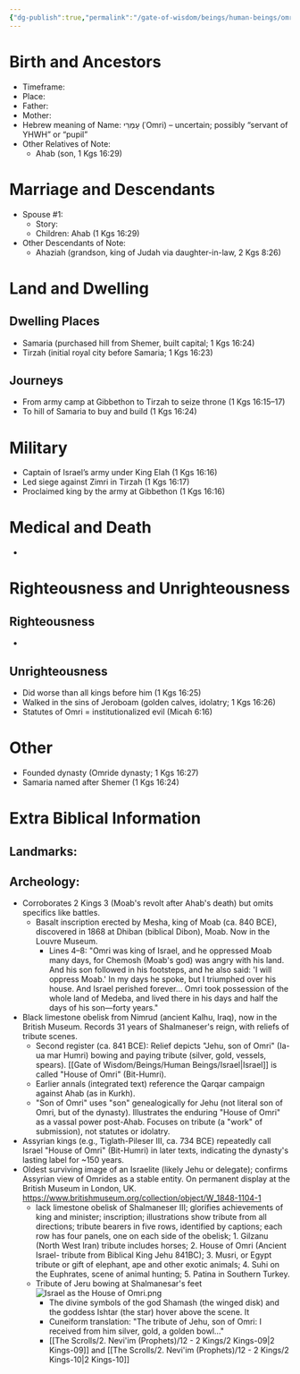 ```yaml
---
{"dg-publish":true,"permalink":"/gate-of-wisdom/beings/human-beings/omri/","tags":["#GateWisdom","Being","HumanBeing"]}
---
```



# Birth and Ancestors
- Timeframe:
- Place:
- Father:
- Mother:
- Hebrew meaning of Name: עָמְרִי (ʿOmri) – uncertain; possibly “servant of YHWH” or “pupil”
- Other Relatives of Note:
	- Ahab (son, 1 Kgs 16:29)  

# Marriage and Descendants
- Spouse #1:
	- Story:
	- Children: Ahab (1 Kgs 16:29)
- Other Descendants of Note:
	-  Ahaziah (grandson, king of Judah via daughter-in-law, 2 Kgs 8:26)

# Land and Dwelling
## Dwelling Places
- Samaria (purchased hill from Shemer, built capital; 1 Kgs 16:24)
- Tirzah (initial royal city before Samaria; 1 Kgs 16:23)

## Journeys
- From army camp at Gibbethon to Tirzah to seize throne (1 Kgs 16:15–17)
- To hill of Samaria to buy and build (1 Kgs 16:24)

# Military
- Captain of Israel’s army under King Elah (1 Kgs 16:16)
- Led siege against Zimri in Tirzah (1 Kgs 16:17)
- Proclaimed king by the army at Gibbethon (1 Kgs 16:16)

# Medical and Death
- 

# Righteousness and Unrighteousness
## Righteousness
- 

## Unrighteousness
- Did worse than all kings before him (1 Kgs 16:25)
- Walked in the sins of Jeroboam (golden calves, idolatry; 1 Kgs 16:26)
- Statutes of Omri = institutionalized evil (Micah 6:16)

# Other
- Founded dynasty (Omride dynasty; 1 Kgs 16:27)
- Samaria named after Shemer (1 Kgs 16:24)


# Extra Biblical Information
## Landmarks:

## Archeology: 
- Corroborates 2 Kings 3 (Moab's revolt after Ahab's death) but omits specifics like battles.
	- Basalt inscription erected by Mesha, king of Moab (ca. 840 BCE), discovered in 1868 at Dhiban (biblical Dibon), Moab. Now in the Louvre Museum.
		- Lines 4–8: "Omri was king of Israel, and he oppressed Moab many days, for Chemosh (Moab's god) was angry with his land. And his son followed in his footsteps, and he also said: 'I will oppress Moab.' In my days he spoke, but I triumphed over his house. And Israel perished forever... Omri took possession of the whole land of Medeba, and lived there in his days and half the days of his son—forty years."
- Black limestone obelisk from Nimrud (ancient Kalhu, Iraq), now in the British Museum. Records 31 years of Shalmaneser's reign, with reliefs of tribute scenes.
	- Second register (ca. 841 BCE): Relief depicts "Jehu, son of Omri" (Ia-ua mar Humri) bowing and paying tribute (silver, gold, vessels, spears). [[Gate of Wisdom/Beings/Human Beings/Israel\|Israel]] is called "House of Omri" (Bit-Humri).
    - Earlier annals (integrated text) reference the Qarqar campaign against Ahab (as in Kurkh).
    - "Son of Omri" uses "son" genealogically for Jehu (not literal son of Omri, but of the dynasty). Illustrates the enduring "House of Omri" as a vassal power post-Ahab. Focuses on tribute (a "work" of submission), not statutes or idolatry.
- Assyrian kings (e.g., Tiglath-Pileser III, ca. 734 BCE) repeatedly call Israel "House of Omri" (Bit-Humri) in later texts, indicating the dynasty's lasting label for ~150 years. 
- Oldest surviving image of an Israelite (likely Jehu or delegate); confirms Assyrian view of Omrides as a stable entity. On permanent display at the British Museum in London, UK. https://www.britishmuseum.org/collection/object/W_1848-1104-1
	- lack limestone obelisk of Shalmaneser III; glorifies achievements of king and minister; inscription; illustrations show tribute from all directions; tribute bearers in five rows, identified by captions; each row has four panels, one on each side of the obelisk; 1. Gilzanu (North West Iran) tribute includes horses; 2. House of Omri (Ancient Israel- tribute from Biblical King Jehu 841BC); 3. Musri, or Egypt tribute or gift of elephant, ape and other exotic animals; 4. Suhi on the Euphrates, scene of animal hunting; 5. Patina in Southern Turkey.
	- Tribute of Jeru bowing at Shalmanesar's feet ![Israel as the House of Omri.png](/img/user/Assets/attachments/Israel%20as%20the%20House%20of%20Omri.png)
		- The divine symbols of the god Shamash (the winged disk) and the goddess Ishtar (the star) hover above the scene. It
		- Cuneiform translation: "The tribute of Jehu, son of Omri: I received from him silver, gold, a golden bowl..."
		- [[The Scrolls/2. Nevi'im (Prophets)/12 - 2 Kings/2 Kings-09\|2 Kings-09]] and [[The Scrolls/2. Nevi'im (Prophets)/12 - 2 Kings/2 Kings-10\|2 Kings-10]]





